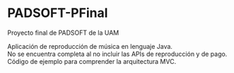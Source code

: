 # PADSOFT-PFinal
Proyecto final de PADSOFT de la UAM 

Aplicación de reproducción de música en lenguaje Java.  
No se encuentra completa al no incluir las APIs de reproducción y de pago.  
Código de ejemplo para comprender la arquitectura MVC.
